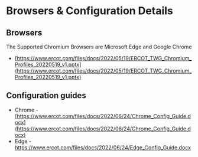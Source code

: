 # Browsers & Configuration Details
## Browsers 
The Supported Chromium Browsers are Microsoft Edge and Google Chrome
* [https://www.ercot.com/files/docs/2022/05/19/ERCOT_TWG_Chromium_Profiles_20220519_v1.pptx](https://www.ercot.com/files/docs/2022/05/19/ERCOT_TWG_Chromium_Profiles_20220519_v1.pptx)

## Configuration guides

- Chrome - [https://www.ercot.com/files/docs/2022/06/24/Chrome_Config_Guide.docx](https://www.ercot.com/files/docs/2022/06/24/Chrome_Config_Guide.docx) 
- Edge - [https://www.ercot.com/files/docs/2022/06/24/Edge_Config_Guide.docx ](https://www.ercot.com/files/docs/2022/06/24/Edge_Config_Guide.docx)


